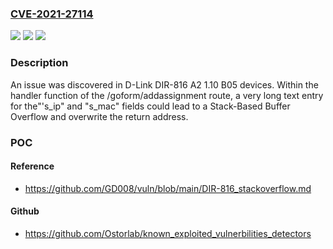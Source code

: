 ### [CVE-2021-27114](https://cve.mitre.org/cgi-bin/cvename.cgi?name=CVE-2021-27114)
![](https://img.shields.io/static/v1?label=Product&message=n%2Fa&color=blue)
![](https://img.shields.io/static/v1?label=Version&message=n%2Fa&color=blue)
![](https://img.shields.io/static/v1?label=Vulnerability&message=n%2Fa&color=brighgreen)

### Description

An issue was discovered in D-Link DIR-816 A2 1.10 B05 devices. Within the handler function of the /goform/addassignment route, a very long text entry for the"'s_ip" and "s_mac" fields could lead to a Stack-Based Buffer Overflow and overwrite the return address.

### POC

#### Reference
- https://github.com/GD008/vuln/blob/main/DIR-816_stackoverflow.md

#### Github
- https://github.com/Ostorlab/known_exploited_vulnerbilities_detectors

